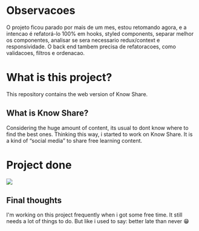 # Observacoes 
O projeto ficou parado por mais de um mes, estou retomando agora, e a intencao é refatorá-lo 100% em hooks, styled components, separar melhor os componentes, analisar se sera necessario redux/context e responsividade.
O back end tambem precisa de refatoracoes, como validacoes, filtros e ordenacao.
# What is this project?

This repository contains the web version of Know Share.

## What is Know Share?
Considering the huge amount of content, its usual to dont know where to find the best ones. Thinking this way, i started to work on Know Share. It is a kind of “social media” to share free learning content.

# Project done
![](.gifs/palette.gif)


## Final thoughts
I'm working on this project frequently when i got some free time. It still needs a lot of things to do. But like i used to say: better late than never :grin:

